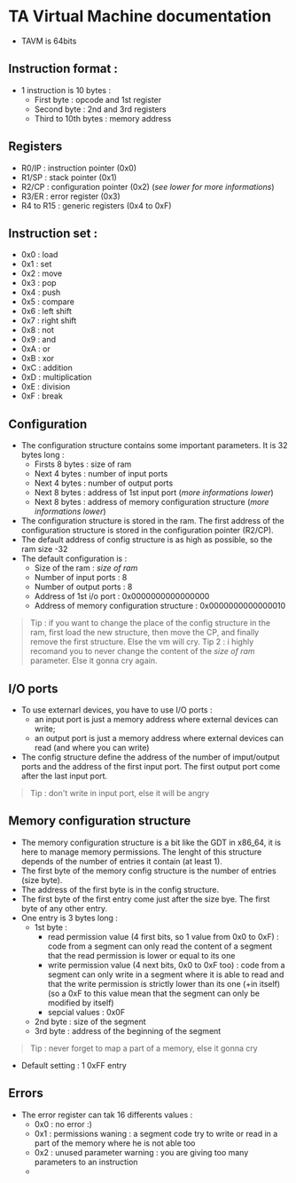# TA Virtual Machine documentation
* TAVM is 64bits


## Instruction format :
* 1 instruction is 10 bytes :
	* First byte : opcode and 1st register
	* Second byte : 2nd and 3rd registers
	* Third to 10th bytes : memory address

## Registers
* R0/IP : instruction pointer (0x0)
* R1/SP : stack pointer (0x1)
* R2/CP : configuration pointer (0x2) (*see lower for more informations*)
* R3/ER : error register (0x3)
* R4 to R15 : generic registers (0x4 to 0xF)

## Instruction set : 
* 0x0 : load
* 0x1 : set
* 0x2 : move
* 0x3 : pop
* 0x4 : push
* 0x5 : compare
* 0x6 : left shift
* 0x7 : right shift
* 0x8 : not
* 0x9 : and
* 0xA : or
* 0xB : xor
* 0xC : addition
* 0xD : multiplication
* 0xE : division
* 0xF : break

## Configuration
* The configuration structure contains some important parameters. It is 32 bytes long :
	* Firsts 8 bytes : size of ram
	* Next 4 bytes : number of input ports 
	* Next 4 bytes : number of output ports
	* Next 8 bytes : address of 1st input port (*more informations lower*)
	* Next 8 bytes : address of memory configuration structure (*more informations lower*)
* The configuration structure is stored in the ram. The first address of the configuration structure is stored in the configuration pointer (R2/CP).
* The default address of config structure is as high as possible, so the ram size -32 
* The default configuration is :
	* Size of the ram : *size of ram* 
	* Number of input ports : 8
	* Number of output ports : 8
	* Address of 1st i/o port : 0x0000000000000000 
	* Address of memory configuration structure : 0x0000000000000010
> Tip : if you want to change the place of the config structure in the ram, first load the new structure, then move the CP, and finally remove the first structure. Else the vm will cry.
> Tip 2 : i highly recomand you to never change the content of the *size of ram* parameter. Else it gonna cry again.

## I/O ports
* To use externarl devices, you have to use I/O ports :
	* an input port is just a memory address where external devices can write;
	* an output port is just a memory address where external devices can read (and where you can write) 
* The config structure define the address of the number of imput/output ports and the address of the first input port. The first output port come after the last input port.
> Tip : don't write in input port, else it will be angry

## Memory configuration structure
* The memory configuration structure is a bit like the GDT in x86_64, it is here to manage memory permissions. The lenght of this structure depends of the number of entries it contain (at least 1). 
* The first byte of the memory config structure is the number of entries (size byte). 
* The address of the first byte is in the config structure.
* The first byte of the first entry come just after the size bye. The first byte of any other entry.
* One entry is 3 bytes long :
	* 1st byte : 
		* read permission value (4 first bits, so 1 value from 0x0 to 0xF) : code from a segment can only read the content of a segment that the read permission is lower or equal to its one
		* write permission value (4 next bits, 0x0 to 0xF too) : code from a segment can only  write in a segment where it is able to read and that the write permission is strictly lower than its one (+in itself) (so a 0xF to this value mean that the segment can only be modified by itself)
		* sepcial values : 0x0F
	* 2nd byte : size of the segment
	* 3rd byte : address of the beginning of the segment
> Tip : never forget to map a part of a memory, else it gonna cry
* Default setting : 1 0xFF entry

## Errors 
* The error register can tak 16 differents values :
	* 0x0 : no error :)
	* 0x1 : permissions waning : a segment code try to write or read in a part of the memory where he is not able too
	* 0x2 : unused parameter warning : you are giving too many parameters to an instruction
	* 
